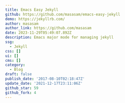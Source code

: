 ```yaml
---
title: Emacs Easy Jekyll
github: https://github.com/masasam/emacs-easy-jekyll
demo: https://jekyllrb.com/
author: masasam
author_link: https://github.com/masasam
date: 2023-11-29T05:49:07.892Z
description: Emacs major mode for managing jekyll
ssg:
  - Jekyll
css: []
ui: []
cms: []
category:
  - Blog
draft: false
publish_date: '2017-08-10T02:18:47Z'
update_date: '2021-12-17T23:11:06Z'
github_star: 59
github_fork: 4
---
```

